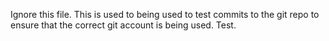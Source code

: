 Ignore this file. This is used to being used to test commits to the git repo to ensure that the correct git account is being used.
Test.
